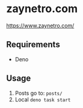 # zaynetro.com

<https://www.zaynetro.com/>


## Requirements

* Deno


## Usage

1. Posts go to: `posts/`
2. Local `deno task start`

